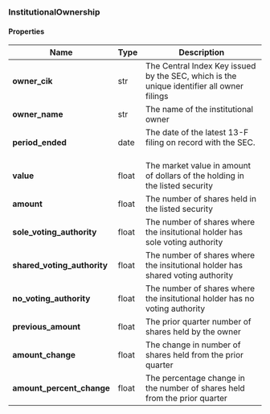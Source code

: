 

[//]: # (CLASS:InstitutionalOwnership)

[//]: # (KIND:object)

### InstitutionalOwnership

#### Properties

[//]: # (START_DEFINITION)

Name | Type | Description
------------ | ------------- | -------------
**owner_cik** | str | The Central Index Key issued by the SEC, which is the unique identifier all owner filings &nbsp;
**owner_name** | str | The name of the institutional owner &nbsp;
**period_ended** | date | The date of the latest 13-F filing on record with the SEC. &nbsp;
**value** | float | The market value in amount of dollars of the holding in the listed security &nbsp;
**amount** | float | The number of shares held in the listed security &nbsp;
**sole_voting_authority** | float | The number of shares where the insitutional holder has sole voting authority &nbsp;
**shared_voting_authority** | float | The number of shares where the insitutional holder has shared voting authority &nbsp;
**no_voting_authority** | float | The number of shares where the insitutional holder has no voting authority &nbsp;
**previous_amount** | float | The prior quarter number of shares held by the owner &nbsp;
**amount_change** | float | The change in number of shares held from the prior quarter &nbsp;
**amount_percent_change** | float | The percentage change in the number of shares held from the prior quarter &nbsp;

[//]: # (END_DEFINITION)



